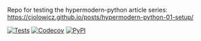Repo for testing the hypermodern-python article series:
https://cjolowicz.github.io/posts/hypermodern-python-01-setup/

[![Tests](https://github.com/PSims/hypermodern-python-2261361010/workflows/Tests/badge.svg)](https://github.com/PSims/hypermodern-python-2261361010/actions?workflow=Tests)
[![Codecov](https://codecov.io/gh/PSims/hypermodern-python-2261361010/branch/master/graph/badge.svg)](https://codecov.io/gh/PSims/hypermodern-python-2261361010)
[![PyPI](https://img.shields.io/pypi/v/hypermodern-python-2261361010.svg)](https://pypi.org/project/hypermodern-python-2261361010/)
